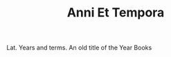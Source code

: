---
title: Anni Et Tempora
letter: A
permalink: "/definitions/anni-et-tempora.html"
body: Lat. Years and terms. An old title of the Year Books
published_at: '2018-07-07'
source: Black's Law Dictionary
layout: post
---